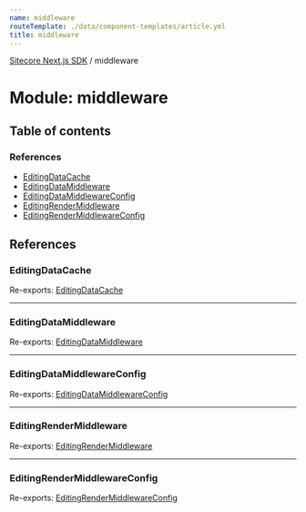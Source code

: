 ```yaml
---
name: middleware
routeTemplate: ./data/component-templates/article.yml
title: middleware
---
```


[Sitecore Next.js SDK](/docs/nextjs/ref/) / middleware

# Module: middleware

## Table of contents

### References

- [EditingDataCache](/docs/nextjs/ref/modules/middleware#editingdatacache)
- [EditingDataMiddleware](/docs/nextjs/ref/modules/middleware#editingdatamiddleware)
- [EditingDataMiddlewareConfig](/docs/nextjs/ref/modules/middleware#editingdatamiddlewareconfig)
- [EditingRenderMiddleware](/docs/nextjs/ref/modules/middleware#editingrendermiddleware)
- [EditingRenderMiddlewareConfig](/docs/nextjs/ref/modules/middleware#editingrendermiddlewareconfig)

## References

### EditingDataCache

Re-exports: [EditingDataCache](/docs/nextjs/ref/interfaces/middleware_editing_data_cache/editingdatacache)

___

### EditingDataMiddleware

Re-exports: [EditingDataMiddleware](/docs/nextjs/ref/classes/middleware_editing_data_middleware/editingdatamiddleware)

___

### EditingDataMiddlewareConfig

Re-exports: [EditingDataMiddlewareConfig](/docs/nextjs/ref/interfaces/middleware_editing_data_middleware/editingdatamiddlewareconfig)

___

### EditingRenderMiddleware

Re-exports: [EditingRenderMiddleware](/docs/nextjs/ref/classes/middleware_editing_render_middleware/editingrendermiddleware)

___

### EditingRenderMiddlewareConfig

Re-exports: [EditingRenderMiddlewareConfig](/docs/nextjs/ref/interfaces/middleware_editing_render_middleware/editingrendermiddlewareconfig)
